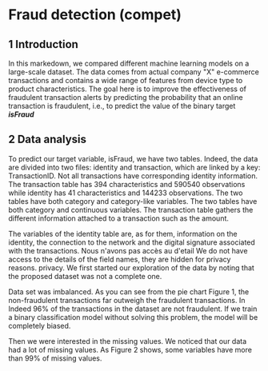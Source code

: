 # Fraud detection (compet)

## 1 Introduction
In this markedown, we compared different machine learning models on a large-scale dataset. The data comes from actual company "X"  e-commerce transactions and contains a wide range of features from device type to product characteristics. The goal here is to improve the effectiveness of fraudulent transaction alerts by predicting the probability that an online transaction is fraudulent, i.e., to predict the value of the binary target ***isFraud***

## 2 Data analysis

To predict our target variable, isFraud, we have two tables. Indeed, the data are divided into two files: identity and transaction, which are linked by a key: TransactionID. Not all transactions have corresponding identity information. The transaction table has 394 characteristics and 590540 observations while identity has 41 characteristics and 144233 observations. The two tables have both category and category-like variables. The two tables have both category and continuous variables.
The transaction table gathers the different information attached to a transaction such as the amount.


The variables of the identity table are, as for them, information on the identity, the connection to the network and the digital signature associated with the transactions. Nous n'avons pas accès au d'etail We do not have access to the details of the field names, they are hidden for privacy reasons.
privacy. We first started our exploration of the data by noting that the proposed dataset was not a complete one.


Data set was imbalanced. As you can see from the pie chart Figure 1, the non-fraudulent transactions far outweigh the fraudulent transactions. In
Indeed 96% of the transactions in the dataset are not fraudulent. If we train a binary classification model without solving this problem, the model will be completely biased.


Then we were interested in the missing values. We noticed that our data had a lot of missing values. As Figure 2 shows, some variables have more than 99% of missing values.





